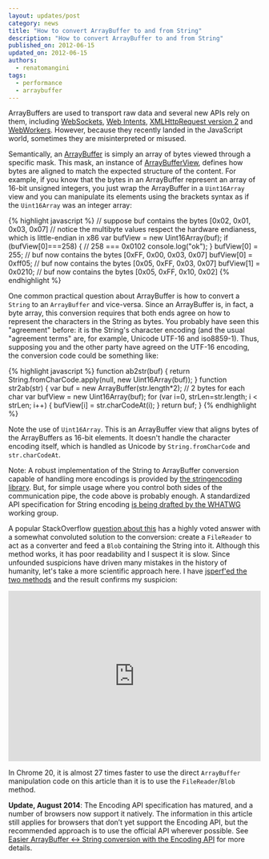 ```yaml
---
layout: updates/post
category: news
title: "How to convert ArrayBuffer to and from String"
description: "How to convert ArrayBuffer to and from String"
published_on: 2012-06-15
updated_on: 2012-06-15
authors:
  - renatomangini
tags:
  - performance
  - arraybuffer
---
```

ArrayBuffers are used to transport raw data and several new APIs rely on them, including [WebSockets](http://www.html5rocks.com/en/tutorials/websockets/basics/), [Web Intents](http://webintents.org), [XMLHttpRequest version 2](http://www.html5rocks.com/en/tutorials/file/xhr2/) and [WebWorkers](http://www.html5rocks.com/en/tutorials/workers/basics/#toc-gettingstarted-workercomm). However, because they recently landed in the JavaScript world, sometimes they are misinterpreted or misused.

Semantically, an [ArrayBuffer](https://developer.mozilla.org/en/JavaScript_typed_arrays/ArrayBuffer) is simply an array of bytes viewed through a specific mask. This mask, an instance of [ArrayBufferView](https://developer.mozilla.org/en/JavaScript_typed_arrays/ArrayBufferView), defines how bytes are aligned to match the expected structure of the content. For example, if you know that the bytes in an ArrayBuffer represent an array of 16-bit unsigned integers, you just wrap the ArrayBuffer in a `Uint16Array` view and you can manipulate its elements using the brackets syntax as if the `Uint16Array` was an integer array:

{% highlight javascript %}
// suppose buf contains the bytes [0x02, 0x01, 0x03, 0x07]
// notice the multibyte values respect the hardware endianess, which is little-endian in x86
var bufView = new Uint16Array(buf);
if (bufView[0]===258) {   // 258 === 0x0102
  console.log("ok");
}
bufView[0] = 255;    // buf now contains the bytes [0xFF, 0x00, 0x03, 0x07]
bufView[0] = 0xff05; // buf now contains the bytes [0x05, 0xFF, 0x03, 0x07]
bufView[1] = 0x0210; // buf now contains the bytes [0x05, 0xFF, 0x10, 0x02]
{% endhighlight %}

One common practical question about ArrayBuffer is how to convert a `String` to an `ArrayBuffer` and vice-versa. Since an ArrayBuffer is, in fact, a byte array, this conversion requires that both ends agree on how to represent the characters in the String as bytes. You probably have seen this "agreement" before: it is the String's character encoding (and the usual "agreement terms" are, for example, Unicode UTF-16 and iso8859-1). Thus, supposing you and the other party have agreed on the UTF-16 encoding, the conversion code could be something like:

{% highlight javascript %}
function ab2str(buf) {
  return String.fromCharCode.apply(null, new Uint16Array(buf));
}
function str2ab(str) {
  var buf = new ArrayBuffer(str.length*2); // 2 bytes for each char
  var bufView = new Uint16Array(buf);
  for (var i=0, strLen=str.length; i &lt; strLen; i++) {
    bufView[i] = str.charCodeAt(i);
  }
  return buf;
}
{% endhighlight %}

Note the use of `Uint16Array`. This is an ArrayBuffer view that aligns bytes of the ArrayBuffers as 16-bit elements. It doesn't handle the character encoding itself, which is handled as Unicode by `String.fromCharCode` and `str.charCodeAt`.

Note: A robust implementation of the String to ArrayBuffer conversion capable of handling more encodings is provided by [the stringencoding library](http://code.google.com/p/stringencoding/). But, for simple usage where you control both sides of the communication pipe, the code above is probably enough. A standardized API specification for String encoding [is being drafted ](http://wiki.whatwg.org/wiki/StringEncoding)[by the WHATWG](http://wiki.whatwg.org/wiki/StringEncoding) working group.

A popular StackOverflow [question about this](http://stackoverflow.com/questions/6965107/converting-between-strings-and-arraybuffers) has a highly voted answer with a somewhat convoluted solution to the conversion: create a `FileReader` to act as a converter and feed a `Blob` containing the String into it. Although this method works, it has poor readability and I suspect it is slow. Since unfounded suspicions have driven many mistakes in the history of humanity, let's take a more scientific approach here. I have [jsperf'ed the two methods](http://jsperf.com/arraybuffer-string-conversion/4) and the result confirms my suspicion:

<iframe style="width: 100%; height: 340px; overflow: hidden; border: 0;" src="http://www.html5rocks.com/en/tutorials/canvas/performance/embed.html?id=agt1YS1wcm9maWxlcnINCxIEVGVzdBixrYIRDA"></iframe>

In Chrome 20, it is almost 27 times faster to use the direct `ArrayBuffer` manipulation code on this article than it is to use the `FileReader`/`Blob` method.

**Update, August 2014**: The Encoding API specification has matured, and a number of browsers now support it natively. The information in this article still applies for browsers that don’t yet support the Encoding API, but the recommended approach is to use the official API wherever possible. See [Easier ArrayBuffer <-> String conversion with the Encoding API](http://updates.html5rocks.com/2014/08/Easier-ArrayBuffer---String-conversion-with-the-Encoding-API) for more details.
